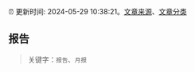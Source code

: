 :alarm_clock: 更新时间: 2024-05-29 10:38:21。[文章来源](/README.md)、[文章分类](/TAGS.md)

## 报告


> 关键字：`报告`、`月报`



